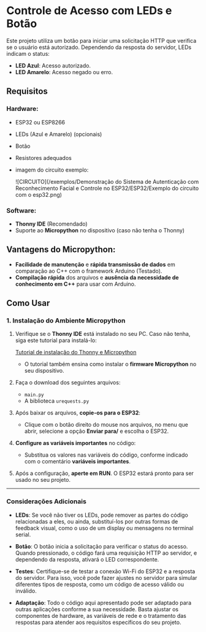 # Controle de Acesso com LEDs e Botão

Este projeto utiliza um botão para iniciar uma solicitação HTTP que verifica se o usuário está autorizado. Dependendo da resposta do servidor, LEDs indicam o status:

- **LED Azul**: Acesso autorizado.
- **LED Amarelo**: Acesso negado ou erro.

## Requisitos

### Hardware:
- ESP32 ou ESP8266
- LEDs (Azul e Amarelo) (opcionais)
- Botão
- Resistores adequados

- imagem do circuito exemplo:

   ![CIRCUITO](/exemplos/Demonstração do Sistema de Autenticação com Reconhecimento Facial e Controle no ESP32/ESP32/Exemplo do circuito com o esp32.png)




### Software:
- **Thonny IDE** (Recomendado)
- Suporte ao **Micropython** no dispositivo (caso não tenha o Thonny)

## Vantagens do Micropython:

- **Facilidade de manutenção** e **rápida transmissão de dados** em comparação ao C++ com o framework Arduino (Testado).
- **Compilação rápida** dos arquivos e **ausência da necessidade de conhecimento em C++** para usar com Arduino.

## Como Usar

### 1. Instalação do Ambiente Micropython

1. Verifique se o **Thonny IDE** está instalado no seu PC. Caso não tenha, siga este tutorial para instalá-lo:

   [Tutorial de instalação do Thonny e Micropython](https://randomnerdtutorials.com/getting-started-thonny-micropython-python-ide-esp32-esp8266/)

   - O tutorial também ensina como instalar o **firmware Micropython** no seu dispositivo.

2. Faça o download dos seguintes arquivos:
   - `main.py`
   - A biblioteca `urequests.py`

3. Após baixar os arquivos, **copie-os para o ESP32**:
   - Clique com o botão direito do mouse nos arquivos, no menu que abrir, selecione a opção **Enviar para/** e escolha o ESP32.

4. **Configure as variáveis importantes** no código:
   - Substitua os valores nas variáveis do código, conforme indicado com o comentário **variáveis importantes**.

5. Após a configuração, **aperte em RUN**. O ESP32 estará pronto para ser usado no seu projeto.

---

### Considerações Adicionais

- **LEDs**: Se você não tiver os LEDs, pode remover as partes do código relacionadas a eles, ou ainda, substituí-los por outras formas de feedback visual, como o uso de um display ou mensagens no terminal serial.
  
- **Botão**: O botão inicia a solicitação para verificar o status do acesso. Quando pressionado, o código fará uma requisição HTTP ao servidor, e dependendo da resposta, ativará o LED correspondente.

- **Testes**: Certifique-se de testar a conexão Wi-Fi do ESP32 e a resposta do servidor. Para isso, você pode fazer ajustes no servidor para simular diferentes tipos de resposta, como um código de acesso válido ou inválido.

- **Adaptação**: Todo o código aqui apresentado pode ser adaptado para outras aplicações conforme a sua necessidade. Basta ajustar os componentes de hardware, as variáveis de rede e o tratamento das respostas para atender aos requisitos específicos do seu projeto.
